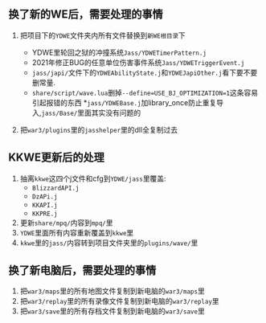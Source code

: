 ## 换了新的WE后，需要处理的事情

1. 把项目下的`YDWE`文件夹内所有文件替换到`新WE根目录`下
    * YDWE里轮回之狱的冲撞系统`Jass/YDWETimerPattern.j`
    * 2021年修正BUG的任意单位伤害事件系统`Jass/YDWETriggerEvent.j`
    * `jass/japi/`文件下的`YDWEAbilityState.j`和`YDWEJapiOther.j`看下要不要删常量.
    * `share/script/wave.lua`删掉`--define=USE_BJ_OPTIMIZATION=1`这条容易引起报错的东西
    *`jass/YDWEBase.j`加library_once防止重复导入,`jass/Base/`里面其实没有问题的

2. 把`war3/plugins`里的`jasshelper`里的dll全复制过去

## KKWE更新后的处理

1. 抽离`kkwe`这四个j文件和cfg到`YDWE/jass`里覆盖:
    * `BlizzardAPI.j`
    * `DzAPi.j`
    * `KKAPI.j`
    * `KKPRE.j`
2. 更新`share/mpq/`内容到`mpq/`里
3. `YDWE`里面所有内容重新覆盖到`kkwe`里
4. `kkwe`里的`jass/`内容转到项目文件夹里的`plugins/wave/`里


## 换了新电脑后，需要处理的事情

1. 把`war3/maps`里的所有地图文件复制到新电脑的`war3/maps`里
2. 把`war3/replay`里的所有录像文件复制到新电脑的`war3/replay`里
3. 把`war3/save`里的所有存档文件复制到新电脑的`war3/save`里
